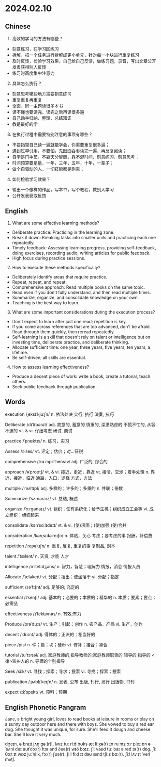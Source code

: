 # 2024.02.10
## Chinese
1. 高效的学习的方法有哪些？
- 刻意练习，在学习区练习
- 拆解，把一个任务进行拆解成更小单元，针对每一小块进行重复练习
- 及时反馈，检验学习效果，自己给自己反馈，做练习题，录音，写出文章公开发表获得别人反馈
- 练习时高度集中注意力
2. 具体怎么执行？
- 刻意思考哪些地方需要刻意练习
- 重复重复再重复
- 全面，同一主题读很多本书
- 读不懂也要读完，读完之后再读很多遍
- 自己动手归纳、整理、总结知识
- 教是最好的学
3. 在执行过程中需要特别注意的事项有哪些？
- 不要指望自己读一遍就能学会，你需要重复很多遍；
- 遇到过早引用，不要怕，先囫囵吞枣读完一遍，再反复阅读；
- 自学是门手艺，不靠天分智商，靠不混时间、刻意练习、刻意思考；
- 时间预算要足量，一年，三年，五年，十年，一辈子；
- 做个自驱动的人，一切技能都是刚需；
4. 如何检验学习效果？
- 输出一个像样的作品，写本书，写个教程，教别人学习
- 公开发表获取反馈
## English
1. What are some effective learning methods?
- Deliberate practice: Practicing in the learning zone.
- Break it down: Breaking tasks into smaller units and practicing each one repeatedly.
- Timely feedback: Assessing learning progress, providing self-feedback, doing exercises, recording audio, writing articles for public feedback.
- High focus during practice sessions.

2. How to execute these methods specifically?
- Deliberately identify areas that require practice.
- Repeat, repeat, and repeat.
- Comprehensive approach: Read multiple books on the same topic.
- Read even if you don't fully understand, and then read multiple times.
- Summarize, organize, and consolidate knowledge on your own.
- Teaching is the best way to learn.

3. What are some important considerations during the execution process?
- Don't expect to learn after just one read; repetition is key.
- If you come across references that are too advanced, don't be afraid. Read through them quickly, then reread repeatedly.
- Self-learning is a skill that doesn't rely on talent or intelligence but on investing time, deliberate practice, and deliberate thinking.
- Allocate sufficient time: one year, three years, five years, ten years, a lifetime.
- Be self-driven; all skills are essential.
  
4. How to assess learning effectiveness?
- Produce a decent piece of work: write a book, create a tutorial, teach others.
- Seek public feedback through publication.
## Words
execution /ˌeksɪˈkjuːʃn/
n. 依法处决
实行, 执行
演奏, 技巧

Deliberate  /dɪˈlɪbərət/
adj. 故意的, 蓄意的
慎重的, 深思熟虑的
不慌不忙的, 从容不迫的
vt. & vi. 仔细考虑
研讨, 商讨

practice  /ˈpræktɪs/
n. 练习，实习

Assess  /əˈses/
vt. 评定；估价；对…征税

comprehensive /ˌkɑːmprɪˈhensɪv/
adj. 广泛的, 综合的

approach /əˈproʊtʃ/
vt. & vi. 接近，走近，靠近
vt. 接洽，交涉；着手处理
n. 靠近，接近，临近
通路，入口，途径
方式，方法

multiple /ˈmʌltɪpl/
adj. 多样的；许多的；多重的
n. 并联；倍数

Summarize  /ˈsʌməraɪz/
vt. 总结, 概述

organize /ˈɔːrɡənaɪz/
vt. 组织；使有系统化；给予生机；组织成立工会等
vi. 成立组织；组织起来

consolidate /kənˈsɑːlɪdeɪt/
vt. & vi. (使)巩固；(使)加强
(使)合并

consideration /kənˌsɪdəˈreɪʃn/
n. 体贴，关心
考虑；要考虑的事
报酬，补偿费

repetition  /ˌrepəˈtɪʃn/
n. 重复, 反复, 重复的事
复制品, 副本

talent /ˈtælənt/
n. 天资, 才能
人才

intelligence  /ɪnˈtelɪdʒəns/
n. 智力，智慧；理解力
情报，消息
情报人员

Allocate /ˈæləkeɪt/
vt. 分配；拨出；使坐落于
vi. 分配；指定

sufficient /səˈfɪʃnt/
adj. 足够的; 充足的

essential  /ɪˈsenʃl/
adj. 基本的；必要的；本质的；精华的
n. 本质；要素；要点；必需品

effectiveness /ɪˈfektɪvnəs/
n. 有效;有力

Produce  /prəˈduːs/
vt. 生产；引起；创作
n. 农产品，产品
vi. 生产，创作

decent /ˈdiːsnt/
adj. 得体的；正派的；相当好的

piece /pis/
n. 件；篇；块；硬币
vt. 修补；接合；凑合

tutorial /tu'tɔrɪəl/
adj. 家庭教师的;指导教师的;家庭教师职责的
辅导的;指导的
<律>监护人的
n. 导师的个别指导

Seek /siːk/
vt. 寻找；探索；寻求；搜索
vi. 寻找；探索；搜索

publication /ˌpʌblɪˈkeɪʃn/
n. 发表, 公布
出版, 刊行, 发行
出版物, 书刊

expect  /ɪkˈspekt/
vt. 预料；预期
## English Phonetic Pangram
Jane, a bright young girl, loves to read books at leisure in rooms or play on a sunny day outdoor here and there with boys. She vowed to buy a red ear dog. She thought it was unique, for sure. She'll feed it dough and cheese bar. She'll love it very much.

dʒeɪn, ə braɪt jʌŋ gəː(r)l, lʌvz tuː riːd bʊks æt liːʒə(r) ɪn ruːmz ɔːr pleɪ ɒn ə ˈsʌni deɪ aʊtˈdɔː(r) hɪə and ðeə(r) wɪð bɔɪz. ʃiː vaʊd tuː baɪ ə red ɪə(r) dɒg. ʃiː θɔːt ɪt wɒz juːˈniːk, fɔː(r) ʃʊə(r). ʃiːl fiːd ɪt dəʊ ænd tʃiːz bɑː(r). ʃiːl lʌv ɪt ˈveri mʌtʃ.